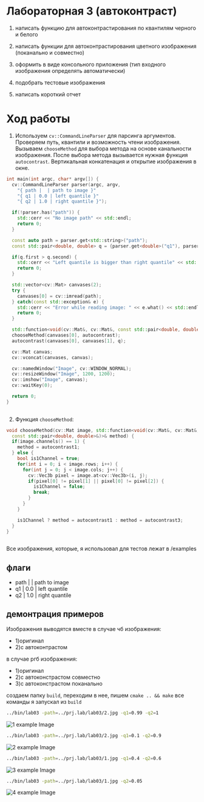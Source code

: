 # Лабораторная 3 (автоконтраст)

1. написать функцию для автоконтрастирования по квантилям черного и белого

2. написать функции для автоконтрастирования цветного изображения (поканально и совместно)

3. оформить в виде консольного приложения (тип входного изображения определять автоматически)

4. подобрать тестовые изображения

5. написать короткий отчет

# Ход работы

1) Используем ```cv::CommandLineParser``` для парсинга аргументов. Проверяем путь, квантили и возможность чтени изображения.
Вызываем ```chooseMethod``` для выбора метода на основе канальности изображения.
После выбора метода вызывается нужная функция ```autocontrast```.
Вертикальная конкатенация и открытие изображения в окне.

```cpp
int main(int argc, char* argv[]) {
  cv::CommandLineParser parser(argc, argv,
    "{ path |  | path to image }"
    "{ q1 | 0.0 | left quantile }"
    "{ q2 | 1.0 | right quantile }");

  if(!parser.has("path")) {
    std::cerr << "No image path" << std::endl;
    return 0;
  }

  const auto path = parser.get<std::string>("path");
  const std::pair<double, double> q = {parser.get<double>("q1"), parser.get<double>("q2")};

  if(q.first > q.second) {
    std::cerr << "Left quantile is bigger than right quantile" << std::endl;
    return 0;
  }

  std::vector<cv::Mat> canvases(2);
  try {
    canvases[0] = cv::imread(path);  
  } catch(const std::exception& e) {
    std::cerr << "Error while reading image: " << e.what() << std::endl;
    return 0;  
  }

  std::function<void(cv::Mat&, cv::Mat&, const std::pair<double, double>&)> autocontrast;
  chooseMethod(canvases[0], autocontrast);
  autocontrast(canvases[0], canvases[1], q);

  cv::Mat canvas;
  cv::vconcat(canvases, canvas);

  cv::namedWindow("Image", cv::WINDOW_NORMAL);
  cv::resizeWindow("Image", 1200, 1200);
  cv::imshow("Image", canvas);
  cv::waitKey(0);

  return 0;
}
  

```

2) Функция ```chooseMethod```:


```cpp
void chooseMethod(cv::Mat image, std::function<void(cv::Mat&, cv::Mat&, 
  const std::pair<double, double>&)>& method) {
  if(image.channels() == 1) {
    method = autocontrast1;
  } else {
    bool is1Channel = true;
    for(int i = 0; i < image.rows; i++) {
      for(int j = 0; j < image.cols; j++) {
        cv::Vec3b pixel = image.at<cv::Vec3b>(i, j);
        if(pixel[0] != pixel[1] || pixel[0] != pixel[2]) {
          is1Channel = false;
          break;
        }
      }
    }

    is1Channel ? method = autocontrast1 : method = autocontrast3;
  }
}
  

```





































Все изображения, которые, я использовал для тестов лежат в /examples

## флаги
- path |  | path to image
- q1 | 0.0 | left quantile
- q2 | 1.0 | right quantile

## демонтрация примеров
Изображения выводятся вместе
в случае чб изображения:
- 1)оригинал
- 2)с автоконтрастом

в случае ргб изображения:
- 1)оригинал
- 2)с автоконстрастом совместно
- 3)с автоконстрастом поканально

создаем папку ```build```, переходим в нее, пишем ```cmake .. && make```
все команды я запускал из ```build```

```bash
../bin/lab03 -path=../prj.lab/lab03/2.jpg -q1=0.99 -q2=1
```
![1 example Image](examples/1.png)

```bash
../bin/lab03 -path=../prj.lab/lab03/2.jpg -q1=0.1 -q2=0.9
```
![2 example Image](examples/2.png)

```bash
../bin/lab03 -path=../prj.lab/lab03/1.jpg -q1=0.4 -q2=0.6
```
![3 example Image](examples/3.png)

```bash
../bin/lab03 -path=../prj.lab/lab03/1.jpg -q2=0.05
```
![4 example Image](examples/4.png)